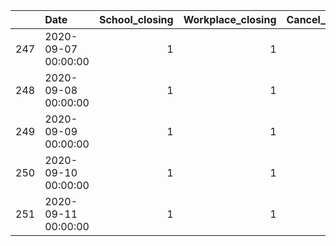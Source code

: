 |     | Date                |   School_closing |   Workplace_closing |   Cancel_events |   Gatherings_restrictions |   Transport_closing |   Stay_home_restrictions |   Internal_movement_restrictions |   International_movement_restrictions |   Information_campaigns |   Testing_policy |   Contact_tracing |   Stringency_index |
|----:|:--------------------|-----------------:|--------------------:|----------------:|--------------------------:|--------------------:|-------------------------:|---------------------------------:|--------------------------------------:|------------------------:|-----------------:|------------------:|-------------------:|
| 247 | 2020-09-07 00:00:00 |                1 |                   1 |               1 |                         0 |                   0 |                        1 |                                1 |                                     3 |                       2 |                2 |                 1 |              30.56 |
| 248 | 2020-09-08 00:00:00 |                1 |                   1 |               1 |                         0 |                   0 |                        1 |                                1 |                                     3 |                       2 |                2 |                 1 |              30.56 |
| 249 | 2020-09-09 00:00:00 |                1 |                   1 |               1 |                         0 |                   0 |                        1 |                                1 |                                     3 |                       2 |                2 |                 1 |              30.56 |
| 250 | 2020-09-10 00:00:00 |                1 |                   1 |               1 |                         0 |                   0 |                        1 |                                1 |                                     3 |                       2 |                2 |                 1 |              30.56 |
| 251 | 2020-09-11 00:00:00 |                1 |                   1 |               1 |                         0 |                   0 |                        1 |                                1 |                                     3 |                       2 |                2 |                 1 |              30.56 |